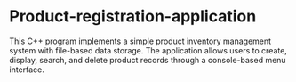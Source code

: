 # Product-registration-application
This C++ program implements a simple product inventory management system with file-based data storage. The application allows users to create, display, search, and delete product records through a console-based menu interface.

